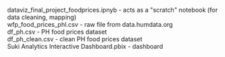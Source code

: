dataviz_final_project_foodprices.ipnyb - acts as a "scratch" notebook (for data cleaning, mapping) <br>
wfp_food_prices_phl.csv - raw file from data.humdata.org <br>
df_ph.csv - PH food prices dataset <br>
df_ph_clean.csv - clean PH food prices dataset <br>
Suki Analytics Interactive Dashboard.pbix - dashboard 
